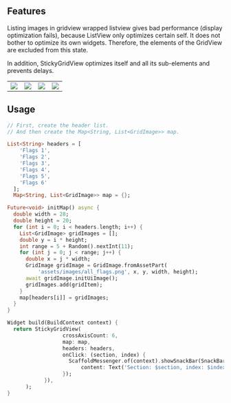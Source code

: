 <!-- 
This README describes the package. If you publish this package to pub.dev,
this README's contents appear on the landing page for your package.

For information about how to write a good package README, see the guide for
[writing package pages](https://dart.dev/guides/libraries/writing-package-pages). 

For general information about developing packages, see the Dart guide for
[creating packages](https://dart.dev/guides/libraries/create-library-packages)
and the Flutter guide for
[developing packages and plugins](https://flutter.dev/developing-packages). 
-->

## Features

Listing images in gridview wrapped listview gives bad performance (display optimization fails),
because ListView only optimizes certain self. It does not bother to optimize its own widgets.
Therefore, the elements of the GridView are excluded from this state.

In addition, StickyGridView optimizes itself and all its sub-elements and prevents delays.

<table>
  <tr>
    <td><img src="https://github.com/fcenesiz/sticky_grid_view/blob/main/test_sticky.gif" align="center" /></td>
    <td><img src="https://github.com/fcenesiz/sticky_grid_view/blob/main/ss1.png" align="center" /></td>
    <td><img src="https://github.com/fcenesiz/sticky_grid_view/blob/main/ss2.png" align="center"  /></td>
    <td><img src="https://github.com/fcenesiz/sticky_grid_view/blob/main/ss3.png" align="center"  /></td>
  </tr>
</table>

## Usage

```dart
// First, create the header list.
// And then create the Map<String, List<GridImage>> map.
```

```dart
List<String> headers = [
    'Flags 1',
    'Flags 2',
    'Flags 3',
    'Flags 4',
    'Flags 5',
    'Flags 6'
  ];
  Map<String, List<GridImage>> map = {};
```

```dart
Future<void> initMap() async {
  double width = 28;
  double height = 20;
  for (int i = 0; i < headers.length; i++) {
    List<GridImage> gridImages = [];
    double y = i * height;
    int range = 5 + Random().nextInt(11);
    for (int j = 0; j < range; j++) {
      double x = j * width;
      GridImage gridImage = GridImage.fromAssetPart(
          'assets/images/all_flags.png', x, y, width, height);
      await gridImage.initUiImage();
      gridImages.add(gridItem);
    }
    map[headers[i]] = gridImages;
  }
}
```
    
```dart
Widget build(BuildContext context) {
  return StickyGridView(
                  crossAxisCount: 6,
                  map: map,
                  headers: headers,
                  onClick: (section, index) {
                    ScaffoldMessenger.of(context).showSnackBar(SnackBar(
                        content: Text('Section: $section, index: $index , header: ${headers[section]}'), duration: const Duration(milliseconds: 500),));
                  });
            }),
      );
}
```
